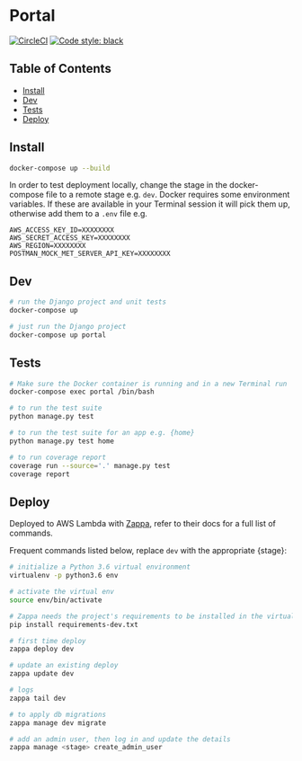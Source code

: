 # Portal

[![CircleCI](https://circleci.com/gh/sam-atkins/portal.svg?style=svg)](https://circleci.com/gh/sam-atkins/portal)
<a href="https://github.com/ambv/black"><img alt="Code style: black" src="https://img.shields.io/badge/code%20style-black-000000.svg"></a>

## Table of Contents

- [Install](#install)
- [Dev](#dev)
- [Tests](#tests)
- [Deploy](#deploy)

## Install

```bash
docker-compose up --build
```

In order to test deployment locally, change the stage in the docker-compose file to a remote stage e.g. `dev`. Docker requires some environment variables. If these are available in your Terminal session it will pick them up, otherwise add them to a `.env` file e.g.

```
AWS_ACCESS_KEY_ID=XXXXXXXX
AWS_SECRET_ACCESS_KEY=XXXXXXXX
AWS_REGION=XXXXXXXX
POSTMAN_MOCK_MET_SERVER_API_KEY=XXXXXXXX
```

## Dev

```bash
# run the Django project and unit tests
docker-compose up

# just run the Django project
docker-compose up portal
```

## Tests

```bash
# Make sure the Docker container is running and in a new Terminal run
docker-compose exec portal /bin/bash

# to run the test suite
python manage.py test

# to run the test suite for an app e.g. {home}
python manage.py test home

# to run coverage report
coverage run --source='.' manage.py test
coverage report
```

## Deploy

Deployed to AWS Lambda with [Zappa](https://github.com/Miserlou/Zappa), refer to their docs for a full list of commands.

Frequent commands listed below, replace `dev` with the appropriate {stage}:

```bash
# initialize a Python 3.6 virtual environment
virtualenv -p python3.6 env

# activate the virtual env
source env/bin/activate

# Zappa needs the project's requirements to be installed in the virtual env
pip install requirements-dev.txt

# first time deploy
zappa deploy dev

# update an existing deploy
zappa update dev

# logs
zappa tail dev

# to apply db migrations
zappa manage dev migrate

# add an admin user, then log in and update the details
zappa manage <stage> create_admin_user
```
